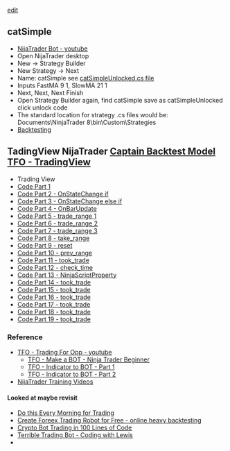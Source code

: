 [edit](https://github.com/christrees/blog/edit/master/trade/bot/nijatrader/README.md)

## catSimple
- [NijaTrader Bot - youtube](https://www.youtube.com/watch?v=IYYQZ3ERAKI)
- Open NijaTrader desktop
- New -> Strategy Builder
- New Strategy -> Next
- Name: catSimple see [catSimpleUnlocked.cs file](./catSimpleUnloced.cs)
- Inputs FastMA 9 1, SlowMA 21 1
- Next, Next, Next Finish 
- Open Strategy Builder again, find catSimple save as catSimpleUnlocked click unlock code
- The standard location for strategy .cs files would be: Documents\NinjaTrader 8\bin\Custom\Strategies
- [Backtesting](https://youtu.be/IYYQZ3ERAKI?t=561)

## TadingView NijaTrader [Captain Backtest Model TFO - TradingView](https://www.tradingview.com/script/tOQ8gnxj-Captain-Backtest-Model-TFO/)
- Trading View 
- [Code Part 1](https://youtu.be/WC3HBlhIbjI?t=1844)
- [Code Part 2  - OnStateChange if](https://youtu.be/WC3HBlhIbjI?t=1849)
- [Code Part 3  - OnStateChange else if](https://youtu.be/WC3HBlhIbjI?t=1864)
- [Code Part 4  - OnBarUpdate ](https://youtu.be/WC3HBlhIbjI?t=1876)
- [Code Part 5  - trade_range 1](https://youtu.be/WC3HBlhIbjI?t=1883)
- [Code Part 6  - trade_range 2](https://youtu.be/WC3HBlhIbjI?t=1888)
- [Code Part 7  - trade_range 3](https://youtu.be/WC3HBlhIbjI?t=1891l)
- [Code Part 8  - take_range](https://youtu.be/WC3HBlhIbjI?t=1900)
- [Code Part 9  - reset ](https://youtu.be/WC3HBlhIbjI?t=1904)
- [Code Part 10 - prev_range](https://youtu.be/WC3HBlhIbjI?t=1908)
- [Code Part 11 - took_trade](https://youtu.be/WC3HBlhIbjI?t=1912)
- [Code Part 12 - check_time](https://youtu.be/WC3HBlhIbjI?t=1917)
- [Code Part 13 - NinjaScriptProperty](https://youtu.be/WC3HBlhIbjI?t=147)
- [Code Part 14 - took_trade](https://youtu.be/WC3HBlhIbjI?t=167)
- [Code Part 15 - took_trade](https://youtu.be/WC3HBlhIbjI?t=179)
- [Code Part 16 - took_trade]()
- [Code Part 17 - took_trade]()
- [Code Part 18 - took_trade]()
- [Code Part 19 - took_trade]()

### Reference
- [TFO - Trading For Opp - youtube](https://www.youtube.com/@TradeForOpp/videos)
  - [TFO - Make a BOT - Ninja Trader Beginner](https://www.youtube.com/watch?v=IYYQZ3ERAKI)
  - [TFO - Indicator to BOT - Part 1](https://www.youtube.com/watch?v=3RtoarHIFTo)
  - [TFO - Indicator to BOT - Part 2](https://www.youtube.com/watch?v=WC3HBlhIbjI)
- [NijaTrader Training Videos](https://support.ninjatrader.com/s/video-guides?language=en_US)

#### Looked at maybe revisit
- [Do this Every Morning for Trading](https://www.youtube.com/watch?v=YaiLhrUfexY)
- [Create Foreex Trading Robot for Free - online heavy backtesting](https://www.youtube.com/watch?v=GE-t0oyGvrU)
- [Crypto Bot Trading in 100 Lines of Code](https://www.youtube.com/watch?v=GdlFhF6gjKo)
- [Terrible Trading Bot - Coding with Lewis](https://www.youtube.com/watch?v=zh008MNMOlo)
- 
